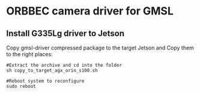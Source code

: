 # ORBBEC camera driver for GMSL

## Install G335Lg driver to Jetson

Copy gmsl-driver compressed package to the target Jetson and Copy them to the right places:

```
#Extract the archive and cd into the folder
sh copy_to_target_agx_orin_s100.sh

#Reboot system to reconfigure
sudo reboot

```
